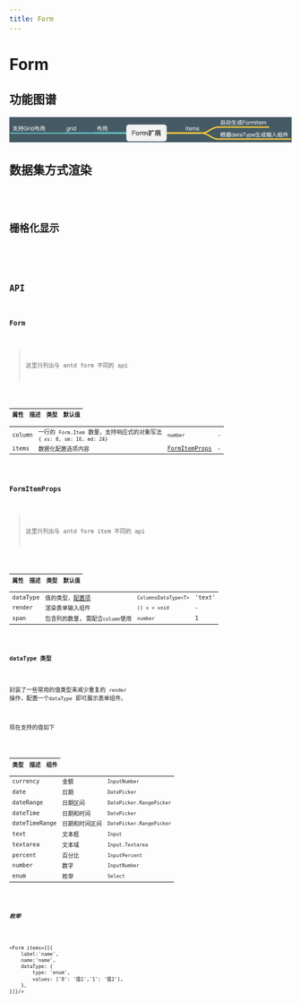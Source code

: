 ```yaml
---
title: Form
---
```


# Form

## 功能图谱

<img src='./images/map.png' />

## 数据集方式渲染

<code src="./items-render.tsx" title='items render' desc="根据dataType类型自动渲染组件"/>

## 栅格化显示

<code src="./grid.tsx" title='grid render' desc="栅格化显示"/>

## API

### Form

> 这里只列出与 antd form 不同的 api

| 属性 | 描述 | 类型 | 默认值 |
| --- | --- | --- | --- |
| column | 一行的 `Form.Item` 数量，支持响应式的对象写法 `{ xs: 8, sm: 16, md: 24}` | `number` | - |
| items | 数据化配置选项内容 | [FormItemProps](#FormItemProps) | - |

### FormItemProps

> 这里只列出与 antd form item 不同的 api

| 属性     | 描述                               | 类型                 | 默认值 |
| -------- | ---------------------------------- | -------------------- | ------ |
| dataType | 值的类型，[配置项](#datatype-类型) | `ColumnsDataType<T>` | 'text' |
| render   | 渲染表单输入组件                   | `() = > void`        | -      |
| span     | 包含列的数量, 需配合`column`使用   | `number`             | 1      |

#### dataType 类型

封装了一些常用的值类型来减少重复的 `render` 操作，配置一个`dataType` 即可展示表单组件。

现在支持的值如下

| 类型          | 描述           | 组件                     |
| ------------- | -------------- | ------------------------ |
| currency      | 金额           | `InputNumber`            |
| date          | 日期           | `DatePicker`             |
| dateRange     | 日期区间       | `DatePicker.RangePicker` |
| dateTime      | 日期和时间     | `DatePicker`             |
| dateTimeRange | 日期和时间区间 | `DatePicker.RangePicker` |
| text          | 文本框         | `Input`                  |
| textarea      | 文本域         | `Input.Textarea`         |
| percent       | 百分比         | `InputPercent`           |
| number        | 数字           | `InputNumber`            |
| enum          | 枚举           | `Select`                 |

##### 枚举

```tsx |pure
<Form items={[{
    label:'name',
    name:'name',
    dataType: {
        type: 'enum',
        values: ['0': '值1','1': '值2'],
    },
}]}/>
```
